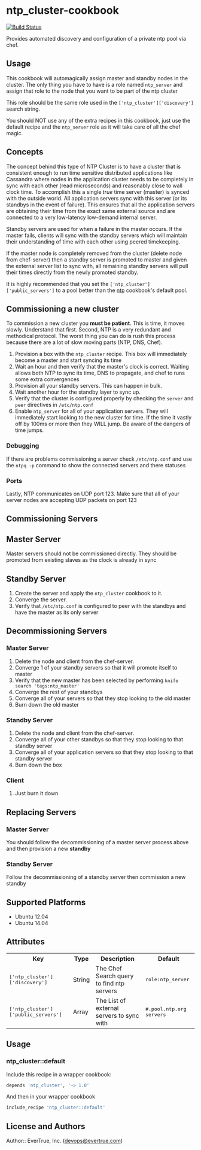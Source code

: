 # ntp_cluster-cookbook

[![Build Status](https://travis-ci.org/evertrue/ntp_cluster-cookbook.svg)](https://travis-ci.org/evertrue/ntp_cluster-cookbook)

Provides automated discovery and configuration of a private ntp pool via chef.

## Usage

This cookbook will automagically assign master and standby nodes in the cluster.
The only thing you have to have is a role named `ntp_server` and assign that role
to the node that you want to be part of the ntp cluster

This role should be the same role used in the `['ntp_cluster']['discovery']` search string.

You should NOT use any of the extra recipes in this cookbook, just use the default
recipe and the `ntp_server` role as it will take care of all the chef magic.

## Concepts

The concept behind this type of NTP Cluster is to have a cluster that is consistent enough to
run time sensitive distributed applications like Cassandra where nodes in the application cluster
needs to be completely in sync with each other (read microseconds) and reasonably close to wall clock time.
To accomplish this a single *true* time server (master) is synced with the outside world. All application servers
sync with this server (or its standbys in the event of failure). This ensures that all the
application servers are obtaining their time from the exact same external source and are connected to a very
low-latency low-demand internal server.

Standby servers are used for when a failure in the master occurs.  If the master fails, clients will
sync with the standby servers which will maintain their understanding of time with each other using
peered timekeeping.

If the master node is completely removed from the cluster (delete node from chef-server) then a standby server is
promoted to master and given the external server list to sync with, all remaining standby servers will pull their
times directly from the newly promoted standby.

It is highly recommended that you set the `['ntp_cluster']['public_servers']` to a pool better than the
[ntp](https://github.com/gmiranda23/ntp) cookbook's default pool.

## Commissioning a new cluster

To commission a new cluster you **must be patient**. This is time, it moves slowly. Understand that first.  Second, NTP is a very redundant
and methodical protocol. The worst thing you can do is rush this process because there are a lot of slow moving parts (NTP, DNS, Chef).

1. Provision a box with the `ntp_cluster` recipe.  This box will immediately become a master and start syncing its time
2. Wait an hour and then verify that the master's clock is correct.  Waiting allows both NTP to sync its time, DNS to propagate,
and chef to runs some extra convergences
3. Provision all your standby servers. This can happen in bulk.
4. Wait another hour for the standby layer to sync up.
5. Verify that the cluster is configured properly by checking the `server` and `peer` directives in `/etc/ntp.conf`
5. Enable `ntp_server` for all of your application servers. They will immediately start looking to the new cluster for time. If
the time it vastly off by 100ms or more then they WILL jump.  Be aware of the dangers of time jumps.


### Debugging

If there are problems commissioning a server check `/etc/ntp.conf` and use the `ntpq -p` command to show the connected servers and there statuses

### Ports

Lastly, NTP communicates on UDP port 123. Make sure that all of your server nodes are accepting UDP packets on port 123

## Commissioning Servers

## Master Server

Master servers should not be commissioned directly.  They should be promoted from existing slaves as the clock is already in sync

## Standby Server

1. Create the server and apply the `ntp_cluster` cookbook to it.
2. Converge the server.
3. Verify that `/etc/ntp.conf` is configured to peer with the standbys and have the master as its only server

## Decommissioning Servers

### Master Server

1. Delete the node and client from the chef-server.
2. Converge 1 of your standby servers so that it will promote itself to master
3. Verify that the new master has been selected by performing `knife search 'tags:ntp_master'`
4. Converge the rest of your standbys
5. Converge all of your servers so that they stop looking to the old master
6. Burn down the old master

### Standby Server

1. Delete the node and client from the chef-server.
2. Converge all of your other standbys so that they stop looking to that standby server
2. Converge all of your application servers so that they stop looking to that standby server
3. Burn down the box

### Client

1. Just burn it down

## Replacing Servers

### Master Server

You should follow the decommissioning of a master server process above and then provision a new **standby**

### Standby Server

Follow the decommissioning of a standby server then commission a new standby

## Supported Platforms

* Ubuntu 12.04
* Ubuntu 14.04

## Attributes

<table>
  <tr>
    <th>Key</th>
    <th>Type</th>
    <th>Description</th>
    <th>Default</th>
  </tr>
  <tr>
    <td><tt>['ntp_cluster']['discovery']</tt></td>
    <td>String</td>
    <td>The Chef Search query to find ntp servers</td>
    <td><tt>role:ntp_server</tt></td>
  </tr>
  <tr>
    <td><tt>['ntp_cluster']['public_servers']</tt></td>
    <td>Array</td>
    <td>The List of external servers to sync with</td>
    <td><tt>#.pool.ntp.org servers</tt></td>
  </tr>
</table>

## Usage

### ntp_cluster::default

Include this recipe in a wrapper cookbook:

```ruby
depends 'ntp_cluster', '~> 1.0'
```

And then in your wrapper cookbook

```ruby
include_recipe 'ntp_cluster::default'
```

## License and Authors

Author:: EverTrue, Inc. (<devops@evertrue.com>)
